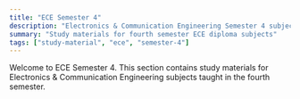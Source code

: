 ```yaml
---
title: "ECE Semester 4"
description: "Electronics & Communication Engineering Semester 4 subjects"
summary: "Study materials for fourth semester ECE diploma subjects"
tags: ["study-material", "ece", "semester-4"]
---
```


Welcome to ECE Semester 4. This section contains study materials for Electronics & Communication Engineering subjects taught in the fourth semester.
